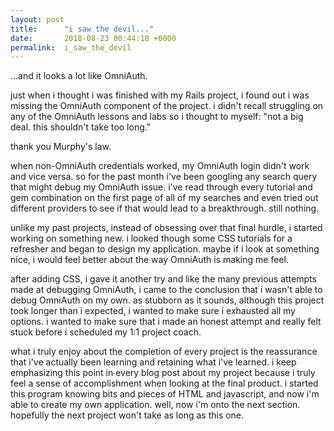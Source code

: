 ```yaml
---
layout: post
title:      "i saw the devil..."
date:       2018-08-23 00:44:18 +0000
permalink:  i_saw_the_devil
---
```


...and it looks a lot like OmniAuth.

just when i thought i was finished with my Rails project, i found out i was missing the OmniAuth component of the project. i didn't recall struggling on any of the OmniAuth lessons and labs so i thought to myself: "not a big deal. this shouldn't take too long."

thank you Murphy's law.

when non-OmniAuth credentials worked, my OmniAuth login didn't work and vice versa. so for the past month i've been googling any search query that might debug my OmniAuth issue. i've read through every tutorial and gem combination on the first page of all of my searches and even tried out different providers to see if that would lead to a breakthrough. still nothing.

unlike my past projects, instead of obsessing over that final hurdle, i started working on something new. i looked though some CSS tutorials for a refresher and began to design my application. maybe if i look at something nice, i would feel better about the way OmniAuth is making me feel.

after adding CSS, i gave it another try and like the many previous attempts made at debugging OmniAuth, i came to the conclusion that i wasn't able to debug OmniAuth on my own. as stubborn as it sounds, although this project took longer than i expected, i wanted to make sure i exhausted all my options. i wanted to make sure that i made an honest attempt and really felt stuck before i scheduled my 1:1 project coach.

what i truly enjoy about the completion of every project is the reassurance that i've actually been learning and retaining what i've learned. i keep emphasizing this point in every blog post about my project because i truly feel a sense of accomplishment when looking at the final product. i started this program knowing bits and pieces of HTML and javascript, and now i'm able to create my own application. well, now i'm onto the next section. hopefully the next project won't take as long as this one.
